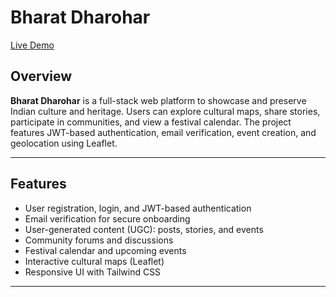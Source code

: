 # Bharat Dharohar

[Live Demo](https://bharatdharohar.netlify.app/)

## Overview

**Bharat Dharohar** is a full-stack web platform to showcase and preserve Indian culture and heritage. Users can explore cultural maps, share stories, participate in communities, and view a festival calendar. The project features JWT-based authentication, email verification, event creation, and geolocation using Leaflet.

---

## Features

- User registration, login, and JWT-based authentication
- Email verification for secure onboarding
- User-generated content (UGC): posts, stories, and events
- Community forums and discussions
- Festival calendar and upcoming events
- Interactive cultural maps (Leaflet)
- Responsive UI with Tailwind CSS

---
